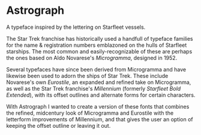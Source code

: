# Astrograph
A typeface inspired by the lettering on Starfleet vessels.

The Star Trek franchise has historically used a handfull of typeface families for the name & registration numbers emblazoned on the hulls of Starfleet starships. The most common and easily-recognizable of these are perhaps the ones based on Aldo Novarese's _Microgramma_, designed in 1952.

Several typefaces have since been derived from Microgramma and have likewise been used to adorn the ships of Star Trek. These include Novarese's own _Eurostile_, an expanded and refined take on Microgramma, as well as the Star Trek franchise's _Millennium_ (formerly _Starfleet Bold Extended_), with its offset outlines and alternate forms for certain characters.

With Astrograph I wanted to create a version of these fonts that combines the refined, midcentury look of Microgramma and Eurostile with the letterform improvements of Millennium, and that gives the user an option of keeping the offset outline or leaving it out.
